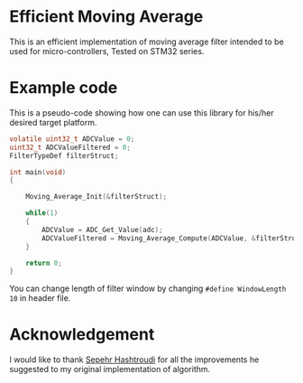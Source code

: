 # Efficient Moving Average
This is an efficient implementation of moving average filter intended to be used for micro-controllers, Tested on STM32 series.

# Example code
This is a pseudo-code showing how one can use this library for his/her desired target platform.
```c
volatile uint32_t ADCValue = 0;
uint32_t ADCValueFiltered = 0;
FilterTypeDef filterStruct;

int main(void)
{

    Moving_Average_Init(&filterStruct);

    while(1)
    {
        ADCValue = ADC_Get_Value(adc);
        ADCValueFiltered = Moving_Average_Compute(ADCValue, &filterStruct);
    }

    return 0;
}
```
You can change length of filter window by changing `#define WindowLength 10` in header file.

# Acknowledgement
I would like to thank [Sepehr Hashtroudi](https://github.com/sepehrhashtroudi) for all the improvements he suggested to my original implementation of algorithm.
